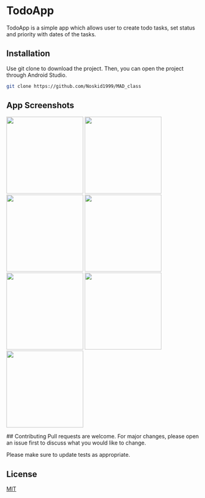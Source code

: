 # TodoApp

TodoApp is a simple app which allows user to create todo tasks, set status and priority with dates of the tasks.

## Installation

Use git clone to download the project. Then, you can open the project through Android Studio.

```bash
git clone https://github.com/Noskid1999/MAD_class
```
## App Screenshots
<p float="left">
  <img src="https://i.ibb.co/PY4tnH8/splash-screen.png" width="200" />
  <img src="https://i.ibb.co/GsJRV6R/login-screen.png" width="200" />
  <img src="https://i.ibb.co/Zd00dqQ/main-screen.png" width="200" />
  <img src="https://i.ibb.co/bdKKFcv/add-todo-screen.png" width="200" />
  <img src="https://i.ibb.co/TqQGQ1L/update-todo-screen.png" width="200" />
  <img src="https://i.ibb.co/d5v1SQr/main-menu-open-screen.png" width="200" />
  <img src="https://i.ibb.co/prb7vtw/delete-all-confirmation.png" width="200" />
</p>
## Contributing
Pull requests are welcome. For major changes, please open an issue first to discuss what you would like to change.

Please make sure to update tests as appropriate.

## License
[MIT](https://choosealicense.com/licenses/mit/)
